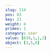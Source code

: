 ```yaml
---
slug: 114
pos: 83
key: 21
weight: 4
primes: 1
category: user
value: [619,1,1,2]
object: [3,5,6]
---
```

